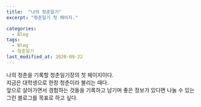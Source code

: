 ```yaml
---
title:  "나의 청춘일기"
excerpt: "청춘일기 첫 페이지."

categories:
  - Blog
tags:
  - Blog
  - 청춘일기
last_modified_at: 2020-09-22
---
```


나의 청춘을 기록할 청춘일기장의 첫 페이지이다.   
지금은 대학생으로 한창 청춘이라 불리는 때다.   
앞으로 살아가면서 경험하는 것들을 기록하고 남기며
좋은 정보가 있다면 나눌 수 있는 그런 블로그를 목표로 하고 싶다.